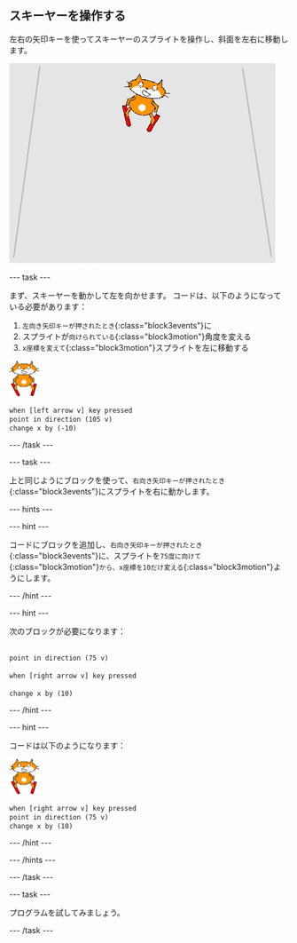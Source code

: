 ## スキーヤーを操作する

左右の矢印キーを使ってスキーヤーのスプライトを操作し、斜面を左右に移動します。

![スキーヤーの移動](images/skier_moving.gif)

--- task ---

まず、スキーヤーを動かして左を向かせます。 コードは、以下のようになっている必要があります：

1. `左向き矢印キーが押されたとき`{:class="block3events"}に
1. スプライトが`向けられている`{:class="block3motion"}角度を変える
1. `x座標を変えて`{:class="block3motion"}スプライトを左に移動する

![スキーヤーのスプライト](images/skier_sprite_small.png)

```blocks3
when [left arrow v] key pressed
point in direction (105 v)
change x by (-10)
```

--- /task ---

--- task ---

上と同じようにブロックを使って、`右向き矢印キーが押されたとき`{:class="block3events"}にスプライトを右に動かします。

--- hints ---


--- hint ---

コードにブロックを追加し、`右向き矢印キーが押されたとき`{:class="block3events"}に、スプライトを`75度に向けて`{:class="block3motion"}`から、x座標を10だけ変える`{:class="block3motion"}ようにします。

--- /hint ---

--- hint ---

次のブロックが必要になります：

```blocks3

point in direction (75 v)

when [right arrow v] key pressed

change x by (10)
```

--- /hint ---

--- hint ---

コードは以下のようになります：

![スキーヤーのスプライト](images/skier_sprite_small.png)

```blocks3
when [right arrow v] key pressed
point in direction (75 v)
change x by (10)
```

--- /hint ---

--- /hints ---

--- /task ---

--- task ---

プログラムを試してみましょう。

--- /task ---